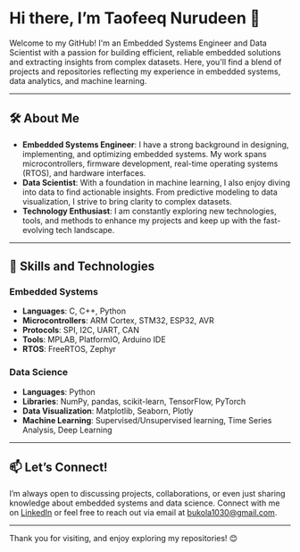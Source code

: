 # Hi there, I’m Taofeeq Nurudeen 👋

Welcome to my GitHub! I'm an Embedded Systems Engineer and Data Scientist with a passion for building efficient, reliable embedded solutions and extracting insights from complex datasets. Here, you'll find a blend of projects and repositories reflecting my experience in embedded systems, data analytics, and machine learning.

---



## 🛠️ About Me

- **Embedded Systems Engineer**: I have a strong background in designing, implementing, and optimizing embedded systems. My work spans microcontrollers, firmware development, real-time operating systems (RTOS), and hardware interfaces.
- **Data Scientist**: With a foundation in machine learning, I also enjoy diving into data to find actionable insights. From predictive modeling to data visualization, I strive to bring clarity to complex datasets.
- **Technology Enthusiast**: I am constantly exploring new technologies, tools, and methods to enhance my projects and keep up with the fast-evolving tech landscape.

---

## 🧰 Skills and Technologies

### Embedded Systems
- **Languages**: C, C++, Python
- **Microcontrollers**: ARM Cortex, STM32, ESP32, AVR
- **Protocols**: SPI, I2C, UART, CAN
- **Tools**: MPLAB, PlatformIO, Arduino IDE
- **RTOS**: FreeRTOS, Zephyr

### Data Science
- **Languages**: Python
- **Libraries**: NumPy, pandas, scikit-learn, TensorFlow, PyTorch
- **Data Visualization**: Matplotlib, Seaborn, Plotly
- **Machine Learning**: Supervised/Unsupervised learning, Time Series Analysis, Deep Learning

---

## 📫 Let’s Connect!

I’m always open to discussing projects, collaborations, or even just sharing knowledge about embedded systems and data science. Connect with me on [LinkedIn](https://www.linkedin.com/in/yourprofile) or feel free to reach out via email at bukola1030@gmail.com.

---

Thank you for visiting, and enjoy exploring my repositories! 😊

<!---
bukkybyte/bukkybyte is a ✨ special ✨ repository because its `README.md` (this file) appears on your GitHub profile.
You can click the Preview link to take a look at your changes.


## 🚀 Featured Projects

### 🔋 Embedded Systems
- **[Project 1: Energy-Efficient Sensor Network](https://github.com/username/project1)**  
  Developed a low-power wireless sensor network for monitoring environmental data. Implemented a custom communication protocol to optimize data transfer and reduce latency.

- **[Project 2: RTOS-Based Home Automation](https://github.com/username/project2)**  
  Designed and implemented a real-time operating system to control multiple home devices, with efficient task scheduling and interrupt handling.

### 📊 Data Science
- **[Project 3: Predictive Maintenance for IoT Devices](https://github.com/username/project3)**  
  Built a machine learning model to predict equipment failures based on sensor data, enabling proactive maintenance and minimizing downtime.

- **[Project 4: Sensor Data Analysis & Visualization](https://github.com/username/project4)**  
  Processed and visualized data from various IoT devices to reveal patterns and insights, utilizing interactive dashboards and custom visualizations.
--->
